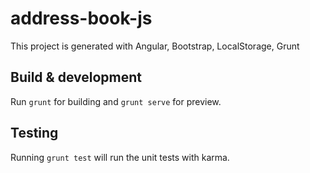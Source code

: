 # address-book-js

This project is generated with Angular, Bootstrap, LocalStorage, Grunt


## Build & development

Run `grunt` for building and `grunt serve` for preview.

## Testing

Running `grunt test` will run the unit tests with karma.
